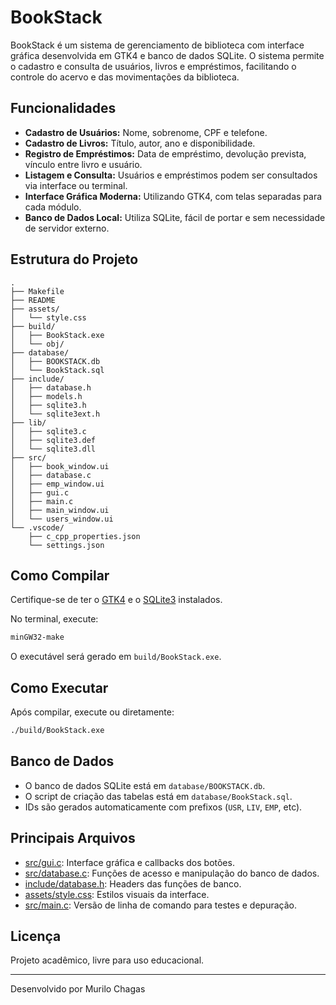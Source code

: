 # BookStack

BookStack é um sistema de gerenciamento de biblioteca com interface gráfica desenvolvida em GTK4 e banco de dados SQLite. O sistema permite o cadastro e consulta de usuários, livros e empréstimos, facilitando o controle do acervo e das movimentações da biblioteca.

## Funcionalidades

- **Cadastro de Usuários:** Nome, sobrenome, CPF e telefone.
- **Cadastro de Livros:** Título, autor, ano e disponibilidade.
- **Registro de Empréstimos:** Data de empréstimo, devolução prevista, vínculo entre livro e usuário.
- **Listagem e Consulta:** Usuários e empréstimos podem ser consultados via interface ou terminal.
- **Interface Gráfica Moderna:** Utilizando GTK4, com telas separadas para cada módulo.
- **Banco de Dados Local:** Utiliza SQLite, fácil de portar e sem necessidade de servidor externo.

## Estrutura do Projeto

```
.
├── Makefile
├── README
├── assets/
│   └── style.css
├── build/
│   ├── BookStack.exe
│   └── obj/
├── database/
│   ├── BOOKSTACK.db
│   └── BookStack.sql
├── include/
│   ├── database.h
│   ├── models.h
│   ├── sqlite3.h
│   └── sqlite3ext.h
├── lib/
│   ├── sqlite3.c
│   ├── sqlite3.def
│   └── sqlite3.dll
├── src/
│   ├── book_window.ui
│   ├── database.c
│   ├── emp_window.ui
│   ├── gui.c
│   ├── main.c
│   ├── main_window.ui
│   └── users_window.ui
└── .vscode/
    ├── c_cpp_properties.json
    └── settings.json
```

## Como Compilar

Certifique-se de ter o [GTK4](https://www.gtk.org/) e o [SQLite3](https://www.sqlite.org/) instalados.

No terminal, execute:

```sh
minGW32-make
```

O executável será gerado em `build/BookStack.exe`.

## Como Executar

Após compilar, execute ou diretamente:

```sh
./build/BookStack.exe
```

## Banco de Dados

- O banco de dados SQLite está em `database/BOOKSTACK.db`.
- O script de criação das tabelas está em `database/BookStack.sql`.
- IDs são gerados automaticamente com prefixos (`USR`, `LIV`, `EMP`, etc).

## Principais Arquivos

- [src/gui.c](src/gui.c): Interface gráfica e callbacks dos botões.
- [src/database.c](src/database.c): Funções de acesso e manipulação do banco de dados.
- [include/database.h](include/database.h): Headers das funções de banco.
- [assets/style.css](assets/style.css): Estilos visuais da interface.
- [src/main.c](src/main.c): Versão de linha de comando para testes e depuração.

## Licença

Projeto acadêmico, livre para uso educacional.

---

Desenvolvido por Murilo Chagas
